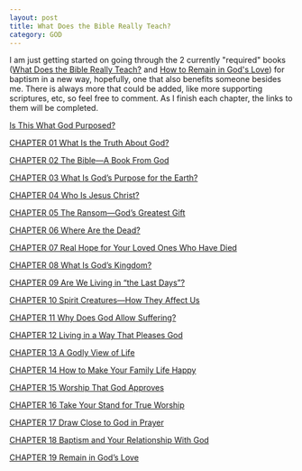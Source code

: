 ```yaml
---
layout: post
title: What Does the Bible Really Teach?
category: GOD
---
```


I am just getting started on going through the 2 currently "required" books ([What Does the Bible Really Teach?](https://www.jw.org/en/library/books/bible-teach/) and [How to Remain in God's Love](https://www.jw.org/en/library/books/in-gods-love/)) for baptism in a new way, hopefully, one that also benefits someone besides me. There is always more that could be added, like more supporting scriptures, etc, so feel free to comment. As I finish each chapter,  the links to them will be completed.

[Is This What God Purposed?](https://www.keepandshare.com/doc/8254044/is-this-what-god-purposed?ifr=y)

[CHAPTER 01 What Is the Truth About God?](https://www.keepandshare.com/doc/8253982/chapter-01-what-is-the-truth-about-god?ifr=y)

[CHAPTER 02 The Bible—A Book From God](https://www.keepandshare.com/doc/8253983/chapter-02-the-bible-a-book-from-god)

[CHAPTER 03 What Is God’s Purpose for the Earth?]()

[CHAPTER 04 Who Is Jesus Christ?]()

[CHAPTER 05 The Ransom—God’s Greatest Gift]()

[CHAPTER 06 Where Are the Dead?]()

[CHAPTER 07 Real Hope for Your Loved Ones Who Have Died]()

[CHAPTER 08 What Is God’s Kingdom?]()

[CHAPTER 09 Are We Living in “the Last Days”?]()

[CHAPTER 10 Spirit Creatures—How They Affect Us]()

[CHAPTER 11 Why Does God Allow Suffering?]() 

[CHAPTER 12 Living in a Way That Pleases God]()

[CHAPTER 13 A Godly View of Life]() 

[CHAPTER 14 How to Make Your Family Life Happy]()

[CHAPTER 15 Worship That God Approves]()

[CHAPTER 16 Take Your Stand for True Worship]()

[CHAPTER 17 Draw Close to God in Prayer]() 

[CHAPTER 18 Baptism and Your Relationship With God]()

[CHAPTER 19 Remain in God’s Love]() 